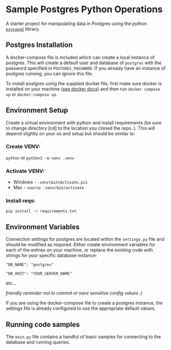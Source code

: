 # Sample Postgres Python Operations
A starter project for manipulating data in Postgres using the python [`psycopg2`](https://www.psycopg.org/doc) library.

## Postgres Installation
A docker-compose file is included which can create a local instance of postgres. This will create a default user and database of `postgres` with the password specified in `POSTGRES_PASSWORD`. If you already have an instance of postgres running, you can ignore this file.

To install postgres using the supplied docker file, first make sure docker is installed on your machine ([see docker docs](https://docs.docker.com/engine/install/)) and then run `docker compose up` or `docker-compose up`.

## Environment Setup
Create a virtual environment with python and install requirements (be sure to change directory [cd] to the location you cloned the repo..). This will depend slightly on your os and setup but should be similar to:

### Create VENV:

`python` or `python3 -m venv .venv`

### Activate VENV:
- Windows - `.venv\bin\Activate.ps1`
- Mac - `source .venv/bin/activate`

### Install reqs:
`pip install -r requirements.txt`

## Environment Variables
Connection settings for postgres are located within the `settings.py` file and should be modified as required. Either create environment variables for each of the entries on your machine, or replace the existing code with strings for your specific database instance:

`"DB_NAME": "postgres"`

`"DB_HOST": "YOUR_SERVER_NAME"`

etc...

_friendly reminder not to commit or save sensitive config values :)_

If you are using the docker-compose file to create a postgres instance, the settings file is already configured to use the appropriate default values.

## Running code samples
The `main.py` file contains a handful of basic samples for connecting to the database and running queries.